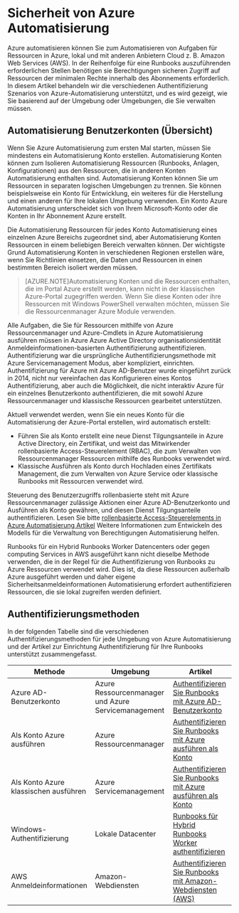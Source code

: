 <properties
   pageTitle="Sicherheit Azure Automatisierung | Microsoft Azure"
   description="Dieser Artikel bietet einen Überblick über die Automatisierung Sicherheit und die verschiedenen Authentifizierungsmethoden für Automatisierung Konten in Azure Automatisierung."
   services="automation"
   documentationCenter=""
   authors="MGoedtel"
   manager="jwhit"
   editor="tysonn"
   keywords="Automatisierung Sicherheit, sichere Automatisierung" />
<tags
   ms.service="automation"
   ms.devlang="na"
   ms.topic="get-started-article"
   ms.tgt_pltfrm="na"
   ms.workload="infrastructure-services"
   ms.date="07/29/2016"
   ms.author="magoedte" />

# <a name="azure-automation-security"></a>Sicherheit von Azure Automatisierung
Azure automatisieren können Sie zum Automatisieren von Aufgaben für Ressourcen in Azure, lokal und mit anderen Anbietern Cloud z. B. Amazon Web Services (AWS).  In der Reihenfolge für eine Runbooks auszuführenden erforderlichen Stellen benötigen sie Berechtigungen sicheren Zugriff auf Ressourcen der minimalen Rechte innerhalb des Abonnements erforderlich.  
In diesem Artikel behandeln wir die verschiedenen Authentifizierung Szenarios von Azure-Automatisierung unterstützt, und es wird gezeigt, wie Sie basierend auf der Umgebung oder Umgebungen, die Sie verwalten müssen.  

## <a name="automation-account-overview"></a>Automatisierung Benutzerkonten (Übersicht)
Wenn Sie Azure Automatisierung zum ersten Mal starten, müssen Sie mindestens ein Automatisierung Konto erstellen. Automatisierung Konten können zum Isolieren Automatisierung Ressourcen (Runbooks, Anlagen, Konfigurationen) aus den Ressourcen, die in anderen Konten Automatisierung enthalten sind. Automatisierung Konten können Sie um Ressourcen in separaten logischen Umgebungen zu trennen. Sie können beispielsweise ein Konto für Entwicklung, ein weiteres für die Herstellung und einen anderen für Ihre lokalen Umgebung verwenden.  Ein Konto Azure Automatisierung unterscheidet sich von Ihrem Microsoft-Konto oder die Konten in Ihr Abonnement Azure erstellt.

Die Automatisierung Ressourcen für jedes Konto Automatisierung eines einzelnen Azure Bereichs zugeordnet sind, aber Automatisierung Konten Ressourcen in einem beliebigen Bereich verwalten können. Der wichtigste Grund Automatisierung Konten in verschiedenen Regionen erstellen wäre, wenn Sie Richtlinien einsetzen, die Daten und Ressourcen in einen bestimmten Bereich isoliert werden müssen.

>[AZURE.NOTE]Automatisierung Konten und die Ressourcen enthalten, die im Portal Azure erstellt werden, kann nicht in der klassischen Azure-Portal zugegriffen werden. Wenn Sie diese Konten oder ihre Ressourcen mit Windows PowerShell verwalten möchten, müssen Sie die Ressourcenmanager Azure Module verwenden.

Alle Aufgaben, die Sie für Ressourcen mithilfe von Azure Ressourcenmanager und Azure-Cmdlets in Azure Automatisierung ausführen müssen in Azure Azure Active Directory organisationsidentität Anmeldeinformationen-basierten Authentifizierung authentifizieren.  Authentifizierung war die ursprüngliche Authentifizierungsmethode mit Azure Servicemanagement Modus, aber kompliziert, einrichten.  Authentifizierung für Azure mit Azure AD-Benutzer wurde eingeführt zurück in 2014, nicht nur vereinfachen das Konfigurieren eines Kontos Authentifizierung, aber auch die Möglichkeit, die nicht interaktiv Azure für ein einzelnes Benutzerkonto authentifizieren, die mit sowohl Azure Ressourcenmanager und klassische Ressourcen gearbeitet unterstützen.   

Aktuell verwendet werden, wenn Sie ein neues Konto für die Automatisierung der Azure-Portal erstellen, wird automatisch erstellt:

-  Führen Sie als Konto erstellt eine neue Dienst Tilgungsanteile in Azure Active Directory, ein Zertifikat, und weist das Mitwirkender rollenbasierte Access-Steuerelement (RBAC), die zum Verwalten von Ressourcenmanager Ressourcen mithilfe des Runbooks verwendet wird.
-  Klassische Ausführen als Konto durch Hochladen eines Zertifikats Management, die zum Verwalten von Azure Service oder klassische Runbooks mit Ressourcen verwendet wird.  

Steuerung des Benutzerzugriffs rollenbasierte steht mit Azure Ressourcenmanager zulässige Aktionen einer Azure AD-Benutzerkonto und Ausführen als Konto gewähren, und diesen Dienst Tilgungsanteile authentifizieren.  Lesen Sie bitte [rollenbasierte Access-Steuerelements in Azure Automatisierung Artikel](../automation/automation-role-based-access-control.md) Weitere Informationen zum Entwickeln des Modells für die Verwaltung von Berechtigungen Automatisierung helfen.  

Runbooks für ein Hybrid Runbooks Worker Datencenters oder gegen computing Services in AWS ausgeführt kann nicht dieselbe Methode verwenden, die in der Regel für die Authentifizierung von Runbooks zu Azure Ressourcen verwendet wird.  Dies ist, da diese Ressourcen außerhalb Azure ausgeführt werden und daher eigene Sicherheitsanmeldeinformationen Automatisierung erfordert authentifizieren Ressourcen, die sie lokal zugreifen werden definiert.  

## <a name="authentication-methods"></a>Authentifizierungsmethoden

In der folgenden Tabelle sind die verschiedenen Authentifizierungsmethoden für jede Umgebung von Azure Automatisierung und der Artikel zur Einrichtung Authentifizierung für Ihre Runbooks unterstützt zusammengefasst.

Methode  |  Umgebung  | Artikel
----------|----------|----------
Azure AD-Benutzerkonto | Azure Ressourcenmanager und Azure Servicemanagement | [Authentifizieren Sie Runbooks mit Azure AD-Benutzerkonto](../automation/automation-sec-configure-aduser-account.md)
Als Konto Azure ausführen | Azure Ressourcenmanager | [Authentifizieren Sie Runbooks mit Azure ausführen als Konto](../automation/automation-sec-configure-azure-runas-account.md)
Als Konto Azure klassischen ausführen | Azure Servicemanagement | [Authentifizieren Sie Runbooks mit Azure ausführen als Konto](../automation/automation-sec-configure-azure-runas-account.md)
Windows-Authentifizierung | Lokale Datacenter | [Runbooks für Hybrid Runbooks Worker authentifizieren](../automation/automation-hybrid-runbook-worker.md)
AWS Anmeldeinformationen | Amazon-Webdiensten | [Authentifizieren Sie Runbooks mit Amazon-Webdiensten (AWS)](../automation/automation-sec-configure-aws-account.md)



